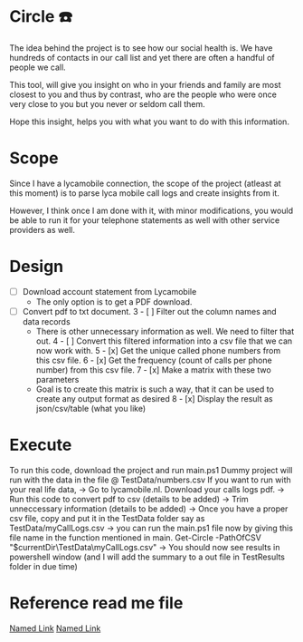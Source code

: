 # Circle :phone:

The idea behind the project is to see how our social health is. We have hundreds of contacts in our call list and yet there are often a handful of people we call.

This tool, will give you insight on who in your friends and family are most closest to you and thus by contrast, who are the people who were once very close to you but you never or seldom call them.

Hope this insight, helps you with what you want to do with this information. 

# Scope
Since I have a lycamobile connection, the scope of the project (atleast at this moment) is to parse lyca mobile call logs and create insights from it.

However, I think once I am done with it, with minor modifications, you would be able to run it for your telephone statements as well with other service providers as well.

# Design
- [ ] Download account statement from Lycamobile 
    * The only option is to get a PDF download.
- [ ] Convert pdf to txt document.
3 - [ ] Filter out the column names and data records 
    * There is other unnecessary information as well. We need to filter that out.
4 - [ ] Convert this filtered information into a csv file that we can now work with.
5 - [x] Get the unique called phone numbers from this csv file.
6 - [x] Get the frequency (count of calls per phone number) from this csv file.
7 - [x] Make a matrix with these two parameters 
    * Goal is to create this matrix is such a way, that it can be used to create any output format as desired
8 - [x] Display the result as json/csv/table (what you like)

# Execute 
To run this code, download the project and run main.ps1
Dummy project will run with the data in the file @ TestData/numbers.csv
If you want to run with your real life data, 
-> Go to lycamobile.nl. Download your calls logs pdf. 
-> Run this code to convert pdf to csv (details to be added)
-> Trim unneccessary information (details to be added)
-> Once you have a proper csv file, copy and put it in the TestData folder say as TestData/myCallLogs.csv
-> you can run the main.ps1 file now by giving this file name in the function mentioned in main.
    Get-Circle -PathOfCSV "$currentDir\TestData\myCallLogs.csv"
-> You should now see results in powershell window (and I will add the summary to a out file in TestResults folder in due time)

# Reference read me file
[Named Link](https://github.com/tchapi/markdown-cheatsheet/blob/master/README.md "Readme markdown-cheatsheet")
[Named Link](https://www.webfx.com/tools/emoji-cheat-sheet/ "emoji-cheat-sheet")



